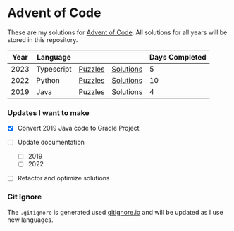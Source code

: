 # Advent of Code

These are my solutions for [Advent of Code](https://www.adventofcode.com/). All solutions for all years will be stored
in this repository.

| Year | Language   |                                              |                   | Days Completed |
|------|------------|----------------------------------------------|-------------------|----------------|
| 2023 | Typescript | [Puzzles](https://www.adventofcode.com/2023) | [Solutions](2023) | 5              |
| 2022 | Python     | [Puzzles](https://www.adventofcode.com/2022) | [Solutions](2022) | 10             |
| 2019 | Java       | [Puzzles](https://www.adventofcode.com/2019) | [Solutions](2019) | 4              |

### Updates I want to make

- [x] Convert 2019 Java code to Gradle Project
- [ ] Update documentation
  - [ ] 2019
  - [ ] 2022
- [ ] Refactor and optimize solutions


### Git Ignore

The `.gitignore` is generated used [gitignore.io](https://gitignore.io/) and will be updated as I use new languages.
